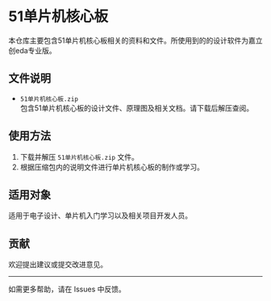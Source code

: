 # 51单片机核心板

本仓库主要包含51单片机核心板相关的资料和文件。所使用到的的设计软件为嘉立创eda专业版。

## 文件说明

- `51单片机核心板.zip`  
  包含51单片机核心板的设计文件、原理图及相关文档。请下载后解压查阅。

## 使用方法

1. 下载并解压 `51单片机核心板.zip` 文件。
2. 根据压缩包内的说明文件进行单片机核心板的制作或学习。

## 适用对象

适用于电子设计、单片机入门学习以及相关项目开发人员。

## 贡献

欢迎提出建议或提交改进意见。

---

如需更多帮助，请在 Issues 中反馈。
